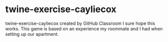 # twine-exercise-cayliecox
twine-exercise-cayliecox created by GitHub Classroom
I sure hope this works. This game is based on an experience my roommate and I had when setting up our apartment.
